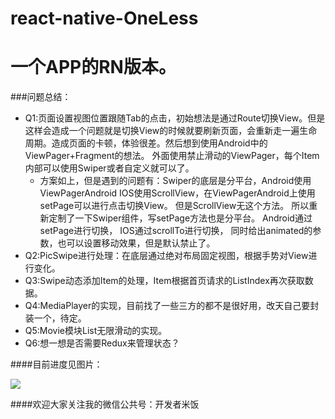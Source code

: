 # react-native-OneLess
# 一个APP的RN版本。
###问题总结：
* Q1:页面设置视图位置跟随Tab的点击，初始想法是通过Route切换View。但是这样会造成一个问题就是切换View的时候就要刷新页面，会重新走一遍生命周期。造成页面的卡顿，体验很差。然后想到使用Android中的ViewPager+Fragment的想法。
外面使用禁止滑动的ViewPager，每个Item内部可以使用Swiper或者自定义就可以了。
   * 方案如上，但是遇到的问题有：Swiper的底层是分平台，Android使用ViewPagerAndroid
         IOS使用ScrollView，在ViewPagerAndroid上使用setPage可以进行点击切换View。
         但是ScrollView无这个方法。
         所以重新定制了一下Swiper组件，写setPage方法也是分平台。
         Android通过setPage进行切换，
         IOS通过scrollTo进行切换，
         同时给出animated的参数，也可以设置移动效果，但是默认禁止了。
* Q2:PicSwipe进行处理：在底层通过绝对布局固定视图，根据手势对View进行变化。
* Q3:Swipe动态添加Item的处理，Item根据首页请求的ListIndex再次获取数据。  
* Q4:MediaPlayer的实现，目前找了一些三方的都不是很好用，改天自己要封装一个，待定。
* Q5:Movie模块List无限滑动的实现。
* Q6:想一想是否需要Redux来管理状态？
 
####目前进度见图片：

![](https://github.com/MIFind/react-native-OneLess/blob/master/image/One_112.gif)  

####欢迎大家关注我的微信公共号：开发者米饭